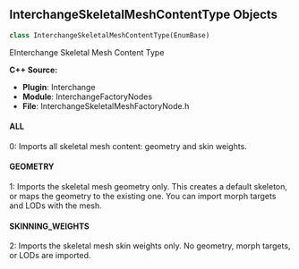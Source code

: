 ## InterchangeSkeletalMeshContentType Objects

```python
class InterchangeSkeletalMeshContentType(EnumBase)
```

EInterchange Skeletal Mesh Content Type

**C++ Source:**

- **Plugin**: Interchange
- **Module**: InterchangeFactoryNodes
- **File**: InterchangeSkeletalMeshFactoryNode.h

<a id="unreal.InterchangeSkeletalMeshContentType.ALL"></a>

#### ALL

0: Imports all skeletal mesh content: geometry and skin weights.

<a id="unreal.InterchangeSkeletalMeshContentType.GEOMETRY"></a>

#### GEOMETRY

1: Imports the skeletal mesh geometry only. This creates a default skeleton, or maps the geometry to the existing one. You can import morph targets and LODs with the mesh.

<a id="unreal.InterchangeSkeletalMeshContentType.SKINNING_WEIGHTS"></a>

#### SKINNING_WEIGHTS

2: Imports the skeletal mesh skin weights only. No geometry, morph targets, or LODs are imported.

<a id="unreal.UsdDuplicateType"></a>